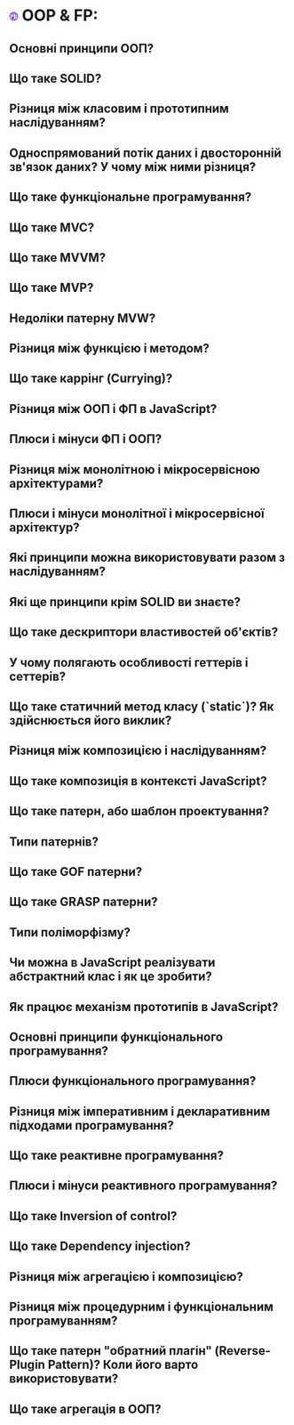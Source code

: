 <h1>
  <img src="../assets/WWW.png" width="16" height="16" />
  <span>OOP & FP:</span>
</h1>

<h2>Основні принципи ООП?</h2>
<h2>Що таке SOLID?</h2>
<h2>Різниця між класовим і прототипним наслідуванням?</h2>
<h2>Односпрямований потік даних і двосторонній зв'язок даних? У чому між ними різниця?</h2>
<h2>Що таке функціональне програмування?</h2>
<h2>Що таке MVC?</h2>
<h2>Що таке MVVM?</h2>
<h2>Що таке MVP?</h2>
<h2>Недоліки патерну MVW?</h2>
<h2>Різниця між функцією і методом?</h2>
<h2>Що таке каррінг (Currying)?</h2>
<h2>Різниця між ООП і ФП в JavaScript?</h2>
<h2>Плюси і мінуси ФП і ООП?</h2>
<h2>Різниця між монолітною і мікросервісною архітектурами?</h2>
<h2>Плюси і мінуси монолітної і мікросервісної архітектур?</h2>
<h2>Які принципи можна використовувати разом з наслідуванням?</h2>
<h2>Які ще принципи крім SOLID ви знаєте?</h2>
<h2>Що таке дескриптори властивостей об'єктів?</h2>
<h2>У чому полягають особливості геттерів і сеттерів?</h2>
<h2>Що таке статичний метод класу (`static`)? Як здійснюється його виклик?</h2>
<h2>Різниця між композицією і наслідуванням?</h2>
<h2>Що таке композиція в контексті JavaScript?</h2>
<h2>Що таке патерн, або шаблон проектування?</h2>
<h2>Типи патернів?</h2>
<h2>Що таке GOF патерни?</h2>
<h2>Що таке GRASP патерни?</h2>
<h2>Типи поліморфізму?</h2>
<h2>Чи можна в JavaScript реалізувати абстрактний клас і як це зробити?</h2>
<h2>Як працює механізм прототипів в JavaScript?</h2>
<h2>Основні принципи функціонального програмування?</h2>
<h2>Плюси функціонального програмування?</h2>
<h2>Різниця між імперативним і декларативним підходами програмування?</h2>
<h2>Що таке реактивне програмування?</h2>
<h2>Плюси і мінуси реактивного програмування?</h2>
<h2>Що таке Inversion of control?</h2>
<h2>Що таке Dependency injection?</h2>
<h2>Різниця між агрегацією і композицією?</h2>
<h2>Різниця між процедурним і функціональним програмуванням?</h2>
<h2>Що таке патерн "обратний плагін" (Reverse-Plugin Pattern)? Коли його варто використовувати?</h2>
<h2>Що таке агрегація в ООП?</h2>
